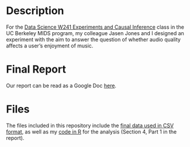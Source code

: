 # Description

For the [Data Science W241 Experiments and Causal Inference](https://www.ischool.berkeley.edu/courses/datasci/241) class in the UC Berkeley MIDS program, my colleague Jasen Jones and I designed an experiment with the aim to answer the question of whether audio quality affects a user’s enjoyment of music.

# Final Report

Our report can be read as a Google Doc [here](https://docs.google.com/document/d/1LrokNkGHVjREj11TwvaLEnJ3jS3t29f4nuuoYLyKBgE/edit?usp=sharing).

# Files

The files included in this repository include the [final data used in CSV format](https://github.com/hdanish/Data-Science/blob/master/Audio%20Quality%20Experiment/Audio_Survey_FINAL.csv), as well as my [code in R](https://github.com/hdanish/Data-Science/blob/master/Audio%20Quality%20Experiment/ASF.R) for the analysis (Section 4, Part 1 in the report).
